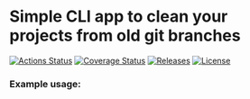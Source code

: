 # Simple CLI app to clean your projects from old git branches

[![Actions Status](https://github.com/kattaris/delete_old_branches_cli/workflows/build/badge.svg)](https://github.com/kattaris/delete_old_branches_cli/actions)
[![Coverage Status](https://codecov.io/github/kattaris/delete_old_branches_cli/coverage.svg?branch=master)](https://codecov.io/gh/kattaris/delete_old_branches_cli)
[![Releases](https://img.shields.io/github/v/release/kattaris/delete_old_branches_cli.svg?include_prereleases&style=flat-square)](https://github.com/kattaris/delete_old_branches_cli/releases)
[![License](https://img.shields.io/badge/License-Apache%202.0-blue.svg)](https://opensource.org/licenses/Apache-2.0)

### Example usage:

